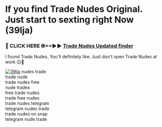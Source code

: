 # If you find Trade Nudes Original. Just start to sexting right Now (39lja)

<h3>🔴 CLICK HERE 🌐==►► <a href="https://tinyurl.com/mtbk5fxa" rel="nofollow">Trade Nudes Updated finder</a></h3>

I found Trade Nudes. You'll definitely like. Just don't open Trade Nudes at work 😉💬

[![39lja](https://i.imgur.com/Q8WKrnY.jpeg)](https://tinyurl.com/mtbk5fxa)
nudes trade<br>
trade nude<br>
trade nudes free<br>
nude trades<br>
free trade nudes<br>
trade free nudes<br>
trade nudes telegram<br>
telegram nudes trade<br>
trade nudes on snap<br>
telegram nude trade